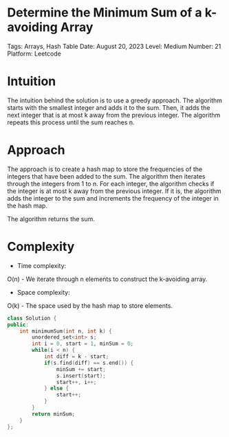 # Determine the Minimum Sum of a k-avoiding Array

Tags: Arrays, Hash Table
Date: August 20, 2023
Level: Medium
Number: 21
Platform: Leetcode

# Intuition

The intuition behind the solution is to use a greedy approach. The 
algorithm starts with the smallest integer and adds it to the sum. Then,
 it adds the next integer that is at most k away from the previous 
integer. The algorithm repeats this process until the sum reaches n.

# Approach

The approach is to create a hash map to store the frequencies of the 
integers that have been added to the sum. The algorithm then iterates 
through the integers from 1 to n. For each integer, the algorithm checks
 if the integer is at most k away from the previous integer. If it is, 
the algorithm adds the integer to the sum and increments the frequency 
of the integer in the hash map.

The algorithm returns the sum.

# Complexity

- Time complexity:

O(n) - We iterate through n elements to construct the k-avoiding array.

- Space complexity:

O(k) - The space used by the hash map to store elements.

```cpp
class Solution {
public:
    int minimumSum(int n, int k) {
        unordered_set<int> s;
        int i = 0, start = 1, minSum = 0;
        while(i < n) {
            int diff = k - start;
            if(s.find(diff) == s.end()) {
                minSum += start;
                s.insert(start);
                start++, i++;
            } else {
                start++;
            }
        }
        return minSum;
    }
};
```